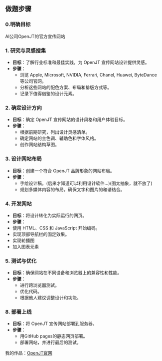 ## 做题步骤

### 0.明确目标
AI公司OpenJT的官方宣传网站
### 1. 研究与灵感搜集
- **目标**：了解行业标准和最佳实践，为 OpenJT 宣传网站设计提供灵感。
- **步骤**：
  - 浏览 Apple, Microsoft, NVIDIA, Ferrari, Chanel, Huawei, ByteDance 等公司官网。
  - 分析这些网站的配色方案、布局和排版方式等。
  - 记录下值得借鉴的设计元素。

### 2. 确定设计方向
- **目标**：确定 OpenJT 宣传网站的设计风格和用户体验目标。
- **步骤**：
  - 根据前期研究，列出设计灵感清单。
  - 确定网站的主色调、辅助色和字体风格。
  - 创作网站结构草图。

### 3. 设计网站布局
- **目标**：创建一个符合 OpenJT 品牌形象的网站布局。
- **步骤**：
  - 手绘设计稿。(后来才知道可以利用设计软件...)(图太抽象，就不放了)
  - 规划多媒体内容的布局，确保文字和图片的和谐结合。

### 4. 开发网站
- **目标**：将设计转化为实际运行的网页。
- **步骤**：
- 使用 HTML、CSS 和 JavaScript 开始编码。
- 实现顶部导航栏的固定效果。
- 实现轮播图
- 加入图表元素

### 5. 测试与优化
- **目标**：确保网站在不同设备和浏览器上的兼容性和性能。
- **步骤**：
  - 进行跨浏览器测试。
  - 优化代码。
  - 根据他人建议调整设计和功能。

### 8. 部署上线
- **目标**：将 OpenJT 宣传网站部署到服务器。
- **步骤**：
  - 用GitHub pages的静态网页部署。
  - 部署网站，并进行最后的测试。

我的作品：[OpenJT官网](https://wang-max-cmyk.github.io/OpenJT-Website/)